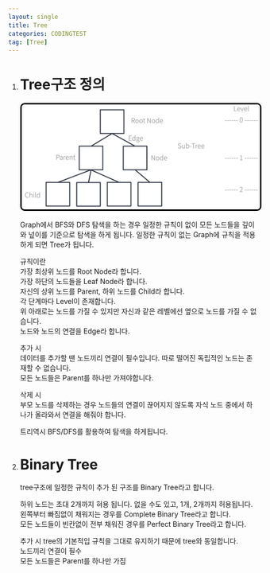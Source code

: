 ```yaml
---
layout: single
title: Tree
categories: CODINGTEST
tag: [Tree]
---
```


1. # Tree구조 정의

   <img src="../../imgs/cote/tree.png" style="border:3px solid black;border-radius:9px;width:900px">   

   Graph에서 BFS와 DFS 탐색을 하는 경우 일정한 규칙이 없이 모든 노드들을 깊이와 넢이를 기준으로 탐색을 하게 됩니다. 일정한 규칙이 없는 Graph에 규칙을 적용하게 되면 Tree가 됩니다.   

   규칙이란   
   가장 최상위 노드를 Root Node라 합니다.   
   가장 하단의 노드들을 Leaf Node라 합니다.   
   자신의 상위 노드를 Parent, 하위 노드를 Child라 합니다.   
   각 단계마다 Level이 존재합니다.   
   위 아래로는 노드를 가질 수 있지만 자신과 같은 레벨에선 옆으로 노드를 가질 수 없습니다.   
   노드와 노드의 연결을 Edge라 합니다.   

   추가 시   
   데이터를 추가할 땐 노드끼리 연결이 필수입니다. 따로 떨어진 독립적인 노드는 존재할 수 없습니다.   
   모든 노드들은 Parent를 하나만 가져야합니다.   

   삭제 시   
   부모 노드를 삭제하는 경우 노드들의 연결이 끊어지지 않도록 자식 노드 중에서 하나가 올라와서 연결을 해줘야 합니다.   

   트리역시 BFS/DFS를 활용하여 탐색을 하게됩니다.   

1. # Binary Tree

   tree구조에 일정한 규칙이 추가 된 구조를 Binary Tree라고 합니다.   
   
   하위 노드는 초대 2개까지 혀용 됩니다. 없을 수도 있고, 1개, 2개까지 허용됩니다.   
   왼쪽부터 빠짐없이 채워지는 경우를 Complete Binary Tree라고 합니다.   
   모든 노드들이 빈칸없이 전부 채워진 경우를 Perfect Binary Tree라고 합니다.   

   추가 시
   tree의 기본적입 규칙을 그대로 유지하기 때문에 tree와 동일합니다.   
   노드끼리 연결이 필수   
   모든 노드들은 Parent를 하나만 가짐   

   